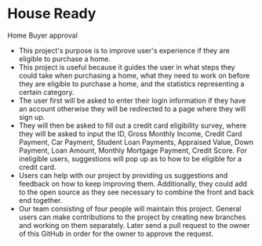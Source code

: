 # House Ready
Home Buyer approval

- This project's purpose is to improve user's experience if they are eligible to purchase a home.
- This project is useful because it guides the user in what steps they could take when purchasing a home, what they need to work on before they are eligible to purchase a home, and the statistics representing a certain category. 
- The user first will be asked to enter their login information if they have an account otherwise they will be redirected to a page where they will sign up.
-  They will then be asked to fill out a credit card eligibility survey, where they will be asked to input the ID, Gross Monthly Income, Credit Card Payment, Car Payment, Student Loan Payments, Appraised Value, Down Payment, Loan Amount, Monthly Mortgage Payment, Credit Score. For ineligible users, suggestions will pop up as to how to be eligible for a credit card.
-  Users can help with our project by providing us suggestions and feedback on how to keep improving them. Additionally, they could add to the open source as they see necessary to combine the front and back end together.
-  Our team consisting of four people will maintain this project. General users can make contributions to the project by creating new branches and working on them separately. Later send a pull request to the owner of this GitHub in order for the owner to approve the request.  

